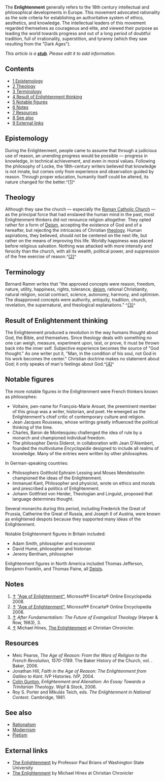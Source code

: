 The **Enlightenment** generally refers to the 18th century
intellectual and philosophical developments in Europe. This
movement advocated rationality as the sole criteria for
establishing an authoritative system of ethics, aesthetics, and
knowledge. The intellectual leaders of this movement regarded
themselves as courageous and elite, and viewed their purpose as
leading the world towards progress and out of a long period of
doubtful tradition, full of irrationality, superstition, and
tyranny (which they saw resulting from the "Dark Ages").

*This article is a **[stub](http://www.theopedia.com/Category:Theopedia_stubs "Category:Theopedia stubs")**. Please edit it to add information.*
## Contents

-   [1 Epistemology](#Epistemology)
-   [2 Theology](#Theology)
-   [3 Terminology](#Terminology)
-   [4 Result of Enlightenment thinking](#Result_of_Enlightenment_thinking)
-   [5 Notable figures](#Notable_figures)
-   [6 Notes](#Notes)
-   [7 Resources](#Resources)
-   [8 See also](#See_also)
-   [9 External links](#External_links)

## Epistemology

During the Enlightenment, people came to assume that through a
judicious use of reason, an unending progress would be possible —
progress in knowledge, in technical achievement, and even in moral
values. Following the philosophy of Locke, the 18th-century writers
believed that knowledge is not innate, but comes only from
experience and observation guided by reason. Through proper
education, humanity itself could be altered, its nature changed for
the better.^[[1]](#note-0)^

## Theology

Although they saw the church — especially the
[Roman Catholic Church](Roman_Catholic_Church "Roman Catholic Church")
— as the principal force that had enslaved the human mind in the
past, most Enlightenment thinkers did not renounce religion
altogether. They opted rather for a form of [Deism](Deism "Deism"),
accepting the existence of God and of a hereafter, but rejecting
the intricacies of Christian [theology](Theology "Theology"). Human
aspirations, they believed, should not be centered on the next
life, but rather on the means of improving this life. Worldly
happiness was placed before religious salvation. Nothing was
attacked with more intensity and ferocity than the church, with all
its wealth, political power, and suppression of the free exercise
of reason.^[[2]](#note-1)^

## Terminology

Bernard Ramm writes that "the approved concepts were reason,
freedom, nature, utility, happiness, rights, tolerance,
[deism](Deism "Deism"), rational Christianity, natural religion,
social contract, science, autonomy, harmony, and optimism. The
disapproved concepts were authority, antiquity, tradition, church,
revelation, the supernatural, and theological explanations."
^[[3]](#note-2)^

## Result of Enlightenment thinking

The Enlightenment produced a revolution in the way humans thought
about God, the Bible, and themselves. Since theology deals with
something no one can weigh, measure, experiment upon, test, or
prove, it must be thrown back into the inner self. Subjective
experience becomes the source of "God thought." As one writer put
it, "Man, in the condition of his soul, not God in his work becomes
the center." Christian doctrine makes no statement about God; it
only speaks of man's feelings about God.^[[4]](#note-3)^

## Notable figures

The more notable figures in the Enlightenment were French thinkers
known as philosophes:

-   Voltaire, pen-name for François-Marie Arouet, the preeminent
    member of this group was a writer, historian, and poet. He emerged
    as the Enlightenment's chief critic of contemporary culture and
    religion.
-   Jean Jacques Rousseau, whose writings greatly influenced the
    political thinking of the time.
-   Charles, Baron de Montesquieu challenged the idea of rule by a
    monarch and championed individual freedom.
-   The philosopher Denis Diderot, in collaboration with Jean
    D'Alembert, founded the multivolume *Encyclopédie* designed to
    include all realms of knowledge. Many of the entries were written
    by other philosophes.

In German-speaking countries:

-   Philosophers Gotthold Ephraim Lessing and Moses Mendelssohn
    championed the ideas of the Enlightenment.
-   Immanuel Kant, Philosopher and physicist, wrote on ethics and
    morals and prescribed a politics of Enlightenment.
-   Johann Gottfried von Herder, Theologian and Linguist, proposed
    that language determines thought.

Several monarchs during this period, including Frederick the Great
of Prussia, Catherine the Great of Russia, and Joseph II of
Austria, were known as enlightened despots because they supported
many ideas of the Enlightenment.

Notable Enlightenment figures in Britain included:

-   Adam Smith, philosopher and economist
-   David Hume, philosopher and historian
-   Jeremy Bentham, philosopher

Enlightenment figures in North America included Thomas Jefferson,
Benjamin Franklin, and Thomas Paine, all [Deists](Deism "Deism").

## Notes

1.  [↑](#ref-0)
    ["Age of Enlightenment"](http://encarta.msn.com/encyclopedia_761571679/age_of_enlightenment.html),
    Microsoft® Encarta® Online Encyclopedia 2008.
2.  [↑](#ref-1)
    ["Age of Enlightenment"](http://encarta.msn.com/encyclopedia_761571679/age_of_enlightenment.html),
    Microsoft® Encarta® Online Encyclopedia 2008.
3.  [↑](#ref-2)
    *After Fundamentalism: The Future of Evangelical Theology* (Harper
    & Row, 1983), 3.
4.  [↑](#ref-3) Michael Hines,
    [The Enlightenment](http://www.christianchronicler.com/history1/enlightenment.html)
    at Christian Chronicler.

## Resources

-   Meic Pearse,
    *The Age of Reason: From the Wars of Religion to the French Revolution, 1570-1789*.
    The Baker History of the Church, vol. . Baker, 2006.
-   Jonathan Hill,
    *Faith in the Age of Reason: The Enlightenment from Galileo to Kant*.
    IVP Histories. IVP, 2004.
-   [Colin Gunton](Colin_Gunton "Colin Gunton"),
    *Enlightenment and Alienation: An Essay Towards a Trinitarian Theology*.
    Wipf & Stock, 2006.
-   Roy S. Porter and Mikulás Teich, eds.
    *The Enlightenment in National Context*. Cambridge, 1981.

## See also

-   [Rationalism](Rationalism "Rationalism")
-   [Modernism](Modernism "Modernism")
-   [Pietism](Pietism "Pietism")

## External links

-   [The Enlightenment](http://www.wsu.edu:8080/~brians/hum_303/enlightenment.html)
    by Professor Paul Brians of Washington State University
-   [The Enlightenment](http://www.christianchronicler.com/history1/enlightenment.html)
    by Michael Hines at Christian Chronicler



